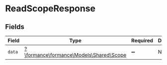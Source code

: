 # ReadScopeResponse


## Fields

| Field                                                                   | Type                                                                    | Required                                                                | Description                                                             |
| ----------------------------------------------------------------------- | ----------------------------------------------------------------------- | ----------------------------------------------------------------------- | ----------------------------------------------------------------------- |
| `data`                                                                  | [?\formance\formance\Models\Shared\Scope](../../Models/Shared/Scope.md) | :heavy_minus_sign:                                                      | N/A                                                                     |